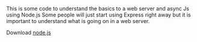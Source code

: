 This is some code to understand the basics to a web server and async Js  using Node.js 
Some people will just start using Express right away but it is important to understand what is going on in a web server.


Download [node.js](https://nodejs.org/en/download/)